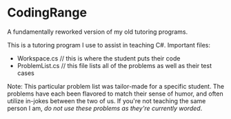 # CodingRange
A fundamentally reworked version of my old tutoring programs.

This is a tutoring program I use to assist in teaching C#.
Important files:
 - Workspace.cs // this is where the student puts their code
 - ProblemList.cs // this file lists all of the problems as well as their test cases
 
 Note: 
 This particular problem list was tailor-made for a specific student.
 The problems have each been flavored to match their sense of humor, and often utilize in-jokes between the two of us.
 If you're not teaching the same person I am, *do not use these problems as they're currently worded*.
